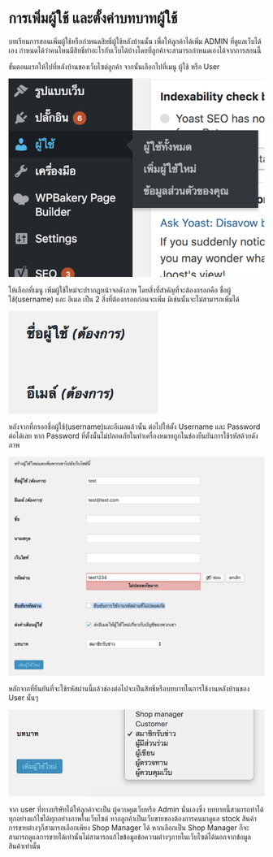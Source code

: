 # การเพิ่มผู้ใช้ และตั้งค่าบทบาทผู้ใช้

บทเรียนการสอนเพิ่มผู้ใช้หรือกำหนดสิทธิ์ผู้ใช้หลังบ้านนั้น เพื่อให้ลูกค้าได้เพิ่ม ADMIN ที่ดูแลเว็บได้เอง กำหนดได้ว่าคนไหนมีสิทธิ์ทำอะไรกับเว็บได้บ้างโดยที่ลูกค้าจะสามารถกำหนดเองได้จากการสอนนี้

ขั้นตอนแรกให้ไปที่หลังบ้านของเว็บไซต์ลูกค้า จากนั้นเลือกไปที่เมนู ผู้ใช้ หรือ User 

![](.gitbook/assets/screen-shot-2561-09-24-at-2.42.03-pm.png)

ให้เลือกที่เมนู เพิ่มผู้ใช้ใหม่จะปรากฏหน้าจอดังภาพ โดยสิ่งที่สำคัญที่จะต้องกรอกคือ ชื่อผู้ใช้\(username\) และ อีเมล เป็น 2 สิ่งที่ต้องกรอกก่อนจะเพิ่ม มิเช่นนั้นจะไม่สามารถเพิ่มได้

![](.gitbook/assets/screen-shot-2561-09-24-at-2.43.52-pm.png)

หลังจากที่กรอกชื่อผู้ใช้\(username\)และอีเมลแล้วนั้น  ต่อไปให้ตั้ง Username และ Password ต่อได้เลย หาก Password ที่ตั้งนั้นไม่ปลอดภัยในทำเครื่องหมายถูกในช่องยืนยันการใช้รหัสด้วยดังภาพ

![](.gitbook/assets/screen-shot-2561-09-24-at-2.46.20-pm.png)

หลักจากที่ยืนยันที่จะใช้รหัสผ่านนี้แล้วช่องต่อไปจะเป็นสิทธิ์หรือบทบาทในการใช้งานหลังบ้านของ User นั้นๆ

![](.gitbook/assets/screen-shot-2561-09-24-at-2.48.01-pm.png)

จาก user ที่ทางบริษัทได้ให้ลูกค้าจะเป็น ผู้ควบคุมเว็บหรือ Admin นั่นเองซึ่ง บทบาทนี้สามารถทำได้ทุกอย่างแก้ไขได้ทุกอย่างภาพในเว็บไซต์ หากลูกค้าเป็นเว็บขายของต้องการคนมาดูแล stock สินค้า การขายต่างๆก็สามารถเลือกเพียง Shop Manager ได้ หากเลือกเป็น Shop Manager ก็จะสามารถดูแลการขายได้เท่านั้นไม่สามารถแก้ไขข้อมูลข้อความต่างๆภายในเว็บไซต์ได้นอกจากข้อมูลสินค้าเท่านั้น

